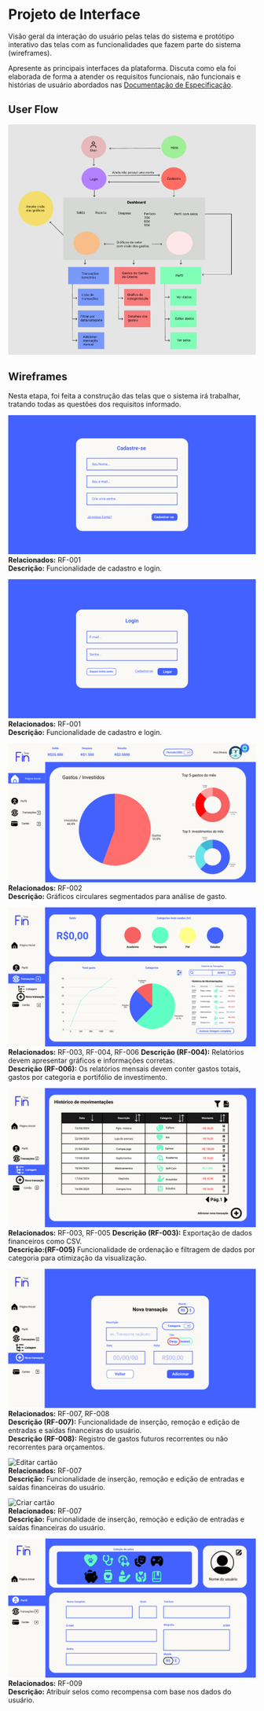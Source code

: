 
# Projeto de Interface

Visão geral da interação do usuário pelas telas do sistema e protótipo interativo das telas com as funcionalidades que fazem parte do sistema (wireframes).

 Apresente as principais interfaces da plataforma. Discuta como ela foi elaborada de forma a atender os requisitos funcionais, não funcionais e histórias de usuário abordados nas <a href="2-Especificação do Projeto.md"> Documentação de Especificação</a>.

## User Flow

![Userflow fintime](img/userflow-fintime.png)

## Wireframes

Nesta etapa, foi feita a construção das telas que o sistema irá trabalhar, tratando todas as questões dos requisitos informado.


![Cadastro](img/Cadastro.png)  
**Relacionados:** RF-001  
**Descrição:** Funcionalidade de cadastro e login.


![Login](img/Login.png)  
**Relacionados:** RF-001  
**Descrição:** Funcionalidade de cadastro e login.


![Home](img/Home.png)  
**Relacionados:** RF-002  
**Descrição:** Gráficos circulares segmentados para análise de gasto.


![Transações](img/Transações.png)  
**Relacionados:** RF-003, RF-004, RF-006 
**Descrição (RF-004):** Relatórios devem apresentar gráficos e informações corretas.  
**Descrição (RF-006):** Os relatórios mensais devem conter gastos totais, gastos por categoria e portifólio de investimento.


![Lista de transações](img/Lista_de_transações.png)  
**Relacionados:**  RF-003, RF-005
**Descrição (RF-003):** Exportação de dados financeiros como CSV.  
**Descrição:(RF-005)** Funcionalidade de ordenação e filtragem de dados por categoria para otimização da visualização.


![Adicionar transações](img/Adicionar_transações.png)  
**Relacionados:** RF-007, RF-008  
**Descrição (RF-007):** Funcionalidade de inserção, remoção e edição de entradas e saídas financeiras do usuário.  
**Descrição (RF-008):** Registro de gastos futuros recorrentes ou não recorrentes para orçamentos.


![Editar cartão](img/Editar_cartão.png)  
**Relacionados:** RF-007  
**Descrição:** Funcionalidade de inserção, remoção e edição de entradas e saídas financeiras do usuário.


![Criar cartão](img/Criar_cartão.png)  
**Relacionados:** RF-007  
**Descrição:** Funcionalidade de inserção, remoção e edição de entradas e saídas financeiras do usuário.


![Perfil](img/Perfil.png)  
**Relacionados:** RF-009  
**Descrição:** Atribuir selos como recompensa com base nos dados do usuário.


